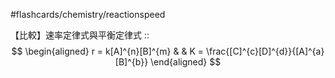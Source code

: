 #flashcards/chemistry/reactionspeed

【比較】速率定律式與平衡定律式
::
$$
\begin{aligned}
r = k[A]^{n}[B]^{m} &  & K = \frac{[C]^{c}[D]^{d}}{[A]^{a}[B]^{b}}
\end{aligned}
$$